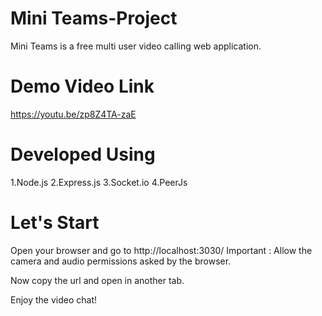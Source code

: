 # Mini Teams-Project
Mini Teams is a free multi user video calling web application.

# Demo Video Link
https://youtu.be/zp8Z4TA-zaE

# Developed Using
1.Node.js
2.Express.js
3.Socket.io
4.PeerJs

# Let's Start
Open your browser and go to http://localhost:3030/
Important : Allow the camera and audio permissions asked by the browser.

Now copy the url and open in another tab.

Enjoy the video chat!
